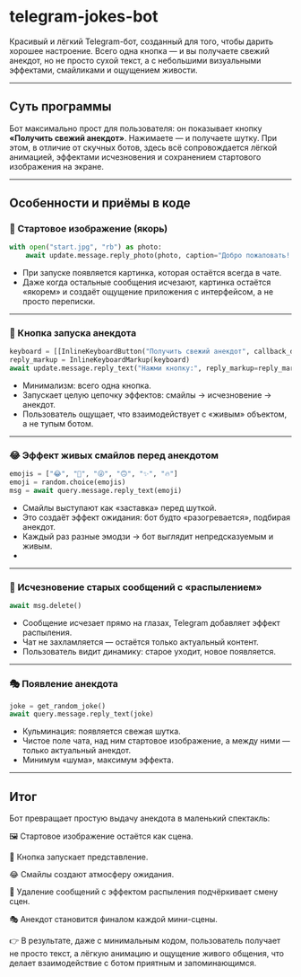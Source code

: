 # telegram-jokes-bot

Красивый и лёгкий Telegram-бот, созданный для того, чтобы дарить хорошее настроение. Всего одна кнопка — и вы получаете свежий анекдот, но не просто сухой текст, а с небольшими визуальными эффектами, смайликами и ощущением живости.

---

## Суть программы

Бот максимально прост для пользователя: он показывает кнопку **«Получить свежий анекдот»**. Нажимаете — и получаете шутку. При этом, в отличие от скучных ботов, здесь всё сопровождается лёгкой анимацией, эффектами исчезновения и сохранением стартового изображения на экране.

---

## Особенности и приёмы в коде

### 🎨 Стартовое изображение (якорь)

```python
with open("start.jpg", "rb") as photo:
    await update.message.reply_photo(photo, caption="Добро пожаловать! Нажми кнопку ниже.", reply_markup=reply_markup)
```

- При запуске появляется картинка, которая остаётся всегда в чате.
- Даже когда остальные сообщения исчезают, картинка остаётся «якорем» и создаёт ощущение приложения с интерфейсом, а не просто переписки.

---

### 🔘 Кнопка запуска анекдота
```python
keyboard = [[InlineKeyboardButton("Получить свежий анекдот", callback_data='joke')]]
reply_markup = InlineKeyboardMarkup(keyboard)
await update.message.reply_text("Нажми кнопку:", reply_markup=reply_markup)
```


- Минимализм: всего одна кнопка.
- Запускает целую цепочку эффектов: смайлы → исчезновение → анекдот.
- Пользователь ощущает, что взаимодействует с «живым» объектом, а не тупым ботом.

---

### 😂 Эффект живых смайлов перед анекдотом
```python
emojis = ["😂", "🤣", "😜", "🙃", "✨", "🔥"]
emoji = random.choice(emojis)
msg = await query.message.reply_text(emoji)
```

- Смайлы выступают как «заставка» перед шуткой.
- Это создаёт эффект ожидания: бот будто «разогревается», подбирая анекдот.
- Каждый раз разные эмодзи → бот выглядит непредсказуемым и живым.
- 
---

### 💨 Исчезновение старых сообщений с «распылением»
```python
await msg.delete()
```

- Сообщение исчезает прямо на глазах, Telegram добавляет эффект распыления.
- Чат не захламляется — остаётся только актуальный контент.
- Пользователь видит динамику: старое уходит, новое появляется.

---

### 🎭 Появление анекдота
```python
joke = get_random_joke()
await query.message.reply_text(joke)
```


- Кульминация: появляется свежая шутка.
- Чистое поле чата, над ним стартовое изображение, а между ними — только актуальный анекдот.
- Минимум «шума», максимум эффекта.

---

## Итог

Бот превращает простую выдачу анекдота в маленький спектакль:

🖼 Стартовое изображение остаётся как сцена.

🔘 Кнопка запускает представление.

😂 Смайлы создают атмосферу ожидания.

💨 Удаление сообщений с эффектом распыления подчёркивает смену сцен.

🎭 Анекдот становится финалом каждой мини-сцены.

👉 В результате,  даже с минимальным кодом, пользователь получает не просто текст, а лёгкую анимацию и ощущение живого общения, что делает взаимодействие с ботом приятным и запоминающимся.
